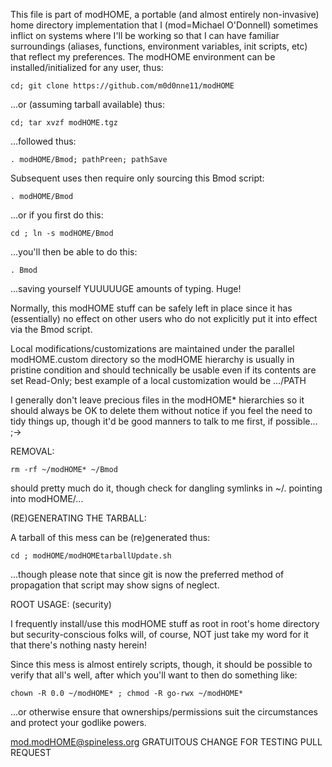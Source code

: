  This file is part of modHOME, a portable (and almost entirely
 non-invasive) home directory implementation that I (mod=Michael
 O'Donnell) sometimes inflict on systems where I'll be working
 so that I can have familiar surroundings (aliases, functions,
 environment variables, init scripts, etc) that reflect my
 preferences.  The modHOME environment can be installed/initialized
 for any user, thus:

    cd; git clone https://github.com/m0d0nne11/modHOME

 ...or (assuming tarball available) thus:

    cd; tar xvzf modHOME.tgz

 ...followed thus:

    . modHOME/Bmod; pathPreen; pathSave

 Subsequent uses then require only sourcing this Bmod script:

    . modHOME/Bmod

 ...or if you first do this:

    cd ; ln -s modHOME/Bmod

 ...you'll then be able to do this:

    . Bmod

 ...saving yourself YUUUUUGE amounts of typing.  Huge!

 Normally, this modHOME stuff can be safely left in place since it
 has (essentially) no effect on other users who do not explicitly
 put it into effect via the Bmod script.

 Local modifications/customizations are maintained under the parallel
 modHOME.custom directory so the modHOME hierarchy is usually in pristine
 condition and should technically be usable even if its contents are
 set Read-Only; best example of a local customization would be .../PATH

 I generally don't leave precious files in the modHOME* hierarchies
 so it should always be OK to delete them without notice if you feel
 the need to tidy things up, though it'd be good manners to talk to
 me first, if possible...  ;->

 REMOVAL:

    rm -rf ~/modHOME* ~/Bmod

 should pretty much do it, though check for dangling symlinks in ~/.
 pointing into modHOME/...

 (RE)GENERATING THE TARBALL:

 A tarball of this mess can be (re)generated thus:

    cd ; modHOME/modHOMEtarballUpdate.sh

 ...though please note that since git is now the preferred method
 of propagation that script may show signs of neglect.

 ROOT USAGE: (security)

 I frequently install/use this modHOME stuff as root in root's
 home directory but security-conscious folks will, of course,
 NOT just take my word for it that there's nothing nasty herein!

 Since this mess is almost entirely scripts, though, it should
 be possible to verify that all's well, after which you'll want
 to then do something like:

    chown -R 0.0 ~/modHOME* ; chmod -R go-rwx ~/modHOME*

 ...or otherwise ensure that ownerships/permissions suit the
 circumstances and protect your godlike powers.

 mod.modHOME@spineless.org
GRATUITOUS CHANGE FOR TESTING PULL REQUEST
